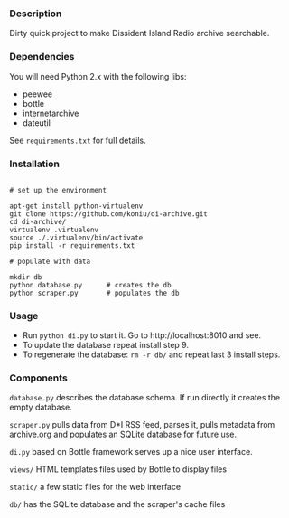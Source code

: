 ### Description

Dirty quick project to make Dissident Island Radio archive searchable.


### Dependencies

You will need Python 2.x with the following libs:

* peewee
* bottle
* internetarchive
* dateutil

See `requirements.txt` for full details.


### Installation

```

# set up the environment

apt-get install python-virtualenv
git clone https://github.com/koniu/di-archive.git
cd di-archive/
virtualenv .virtualenv
source ./.virtualenv/bin/activate
pip install -r requirements.txt

# populate with data

mkdir db
python database.py      # creates the db
python scraper.py       # populates the db

```

### Usage

* Run `python di.py` to start it. Go to http://localhost:8010 and see.
* To update the database repeat install step 9.
* To regenerate the database: `rm -r db/` and repeat last 3 install steps.


### Components

`database.py` describes the database schema. If run directly it creates the
empty database.

`scraper.py` pulls data from D*I RSS feed, parses it, pulls metadata from
archive.org and populates an SQLite database for future use.

`di.py` based on Bottle framework serves up a nice user interface.

`views/` HTML templates files used by Bottle to display files

`static/` a few static files for the web interface

`db/` has the SQLite database and the scraper's cache files
